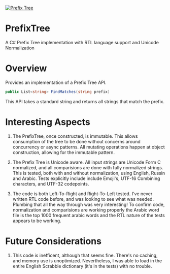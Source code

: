[![Prefix Tree](https://github.com/cleemullins/PrefixTree/actions/workflows/build.yml/badge.svg)](https://github.com/cleemullins/PrefixTree/actions/workflows/build.yml)

# PrefixTree
A C# Prefix Tree implementation with RTL language support and Unicode Normalization

# Overview
Provides an implementation of a Prefix Tree API.
```c#
public List<string> FindMatches(string prefix)
```
This API takes a standard string and returns all strings that 
match the prefix. 

# Interesting Aspects
1. The PrefixTree, once constructed, is immutable. This allows consumption of the tree to be done without concerns around concurrency or async patterns. All mutating operations happen at object construction, allowing for the immutable pattern. 

2. The Prefix Tree is Unicode aware. All input strings are Unicode Form C normalized, and all comparisions are done with fully normalized strings. This is tested, both with and without normalization, using English, Russin and Arabic. Tests explicitly include include Emoji's, UTF-16 Combining characters, and UTF-32 codepoints. 

3. The code is both Left-To-Right and Right-To-Left tested. I've never written RTL code before, and was looking to see what was needed. Plumbing that all the way through was very interesting! To confirm code, normalization and comparisions are working properly the Arabic word file is the top 1000 frequent arabic words and the RTL nature of the tests appears to be working.

# Future Considerations
1. This code is inefficent, although that seems fine. There's no caching, and memory use is unoptimized. Nevertheless, I was able to load in the entire English Scrabble dictionary (it's in the tests) with no trouble. 

